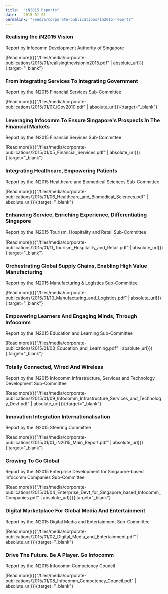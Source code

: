 ```yaml
---
title:  "iN2015 Reports"
date:   2015-01-01
permalink: "/media/corporate-publications/in2015-reports"
---
```


### **Realising the iN2015 Vision**
Report by Infocomm Development Authority of Singapore

[Read more]({{"/files/media/corporate-publications/2015/01/realisingthevisionin2015.pdf" | absolute_url}}){:target="_blank"}

### **From Integrating Services To Integrating Government**
Report by the iN2015 Financial Services Sub-Committee

[Read more]({{"/files/media/corporate-publications/2015/01/07_iGov2010.pdf" | absolute_url}}){:target="_blank"}

### **Leveraging Infocomm To Ensure Singapore's Prospects In The Financial Markets**
Report by the iN2015 Financial Services Sub-Committee

[Read more]({{"/files/media/corporate-publications/2015/01/05_Financial_Services.pdf" | absolute_url}}){:target="_blank"}

### **Integrating Healthcare, Empowering Patients**
Report by the iN2015 Healthcare and Biomedical Sciences Sub-Committee

[Read more]({{"/files/media/corporate-publications/2015/01/06_Healthcare_and_Biomedical_Sciences.pdf" | absolute_url}}){:target="_blank"}

### **Enhancing Service, Enriching Experience, Differentiating Singapore**
Report by the iN2015 Tourism, Hospitality and Retail Sub-Committee

[Read more]({{"/files/media/corporate-publications/2015/01/11_Tourism_Hospitality_and_Retail.pdf" | absolute_url}}){:target="_blank"}

### **Orchestrating Global Supply Chains, Enabling High Value Manufacturing**
Report by the iN2015 Manufacturing & Logistics Sub-Committee

[Read more]({{"/files/media/corporate-publications/2015/01/10_Manufacturing_and_Logistics.pdf" | absolute_url}}){:target="_blank"}

### **Empowering Learners And Engaging Minds, Through Infocomm**
Report by the iN2015 Education and Learning Sub-Committee

[Read more]({{"/files/media/corporate-publications/2015/01/03_Education_and_Learning.pdf" | absolute_url}}){:target="_blank"}

### **Totally Connected, Wired And Wireless**
Report by the iN2015 Infocomm Infrastructure, Services and Technology Development Sub-Committee

[Read more]({{"/files/media/corporate-publications/2015/01/09_Infocomm_Infrastructure_Services_and_Technology_Devt.pdf" | absolute_url}}){:target="_blank"}

### **Innovation Integration Internationalisation**
Report by the iN2015 Steering Committee

[Read more]({{"/files/media/corporate-publications/2015/01/01_iN2015_Main_Report.pdf" | absolute_url}}){:target="_blank"}

### **Growing To Go Global**
Report by the iN2015 Enterprise Development for Singapore-based Infocomm Companies Sub-Committee

[Read more]({{"/files/media/corporate-publications/2015/01/04_Enterprise_Devt_for_Singapore_based_Infocomm_Companies.pdf" | absolute_url}}){:target="_blank"}

### **Digital Marketplace For Global Media And Entertainment**
Report by the iN2015 Digital Media and Entertainment Sub-Committee

[Read more]({{"/files/media/corporate-publications/2015/01/02_Digital_Media_and_Entertainment.pdf" | absolute_url}}){:target="_blank"}

### **Drive The Future. Be A Player. Go Infocomm**
Report by the iN2015 Infocomm Competency Council

[Read more]({{"/files/media/corporate-publications/2015/01/08_Infocomm_Competency_Council.pdf" | absolute_url}}){:target="_blank"}